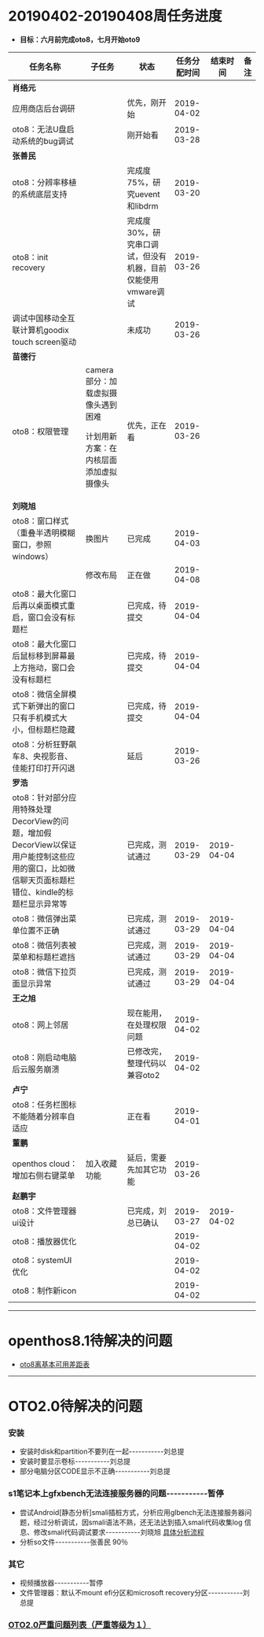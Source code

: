 # 20190402-20190408周任务进度
- **目标：六月前完成oto8，七月开始oto9**

任务名称|子任务|状态|任务分配时间|结束时间|备注
-----|-----|-----|-----|-----|-----
**肖络元**|||||
应用商店后台调研||优先，刚开始|2019-04-02||
oto8：无法U盘启动系统的bug调试||刚开始看|2019-03-28||
**张善民**|||||
oto8：分辨率移植的系统底层支持||完成度75%，研究uevent和libdrm|2019-03-20||
oto8：init recovery||完成度30%，研究串口调试，但没有机器，目前仅能使用vmware调试|2019-03-26||
调试中国移动全互联计算机goodix touch screen驱动||未成功|2019-03-26||
**苗德行**|||||
oto8：权限管理|camera部分：加载虚拟摄像头遇到困难<p>计划用新方案：在内核层面添加虚拟摄像头|优先，正在看|2019-03-26||
**刘晓旭**|||||
oto8：窗口样式（重叠半透明模糊窗口，参照windows）|换图片|已完成|2019-04-03||
||修改布局|正在做|2019-04-08||
oto8：最大化窗口后再以桌面模式重启，窗口会没有标题栏||已完成，待提交|2019-04-04||
oto8：最大化窗口后鼠标移到屏幕最上方拖动，窗口会没有标题栏||已完成，待提交|2019-04-04||
oto8：微信全屏模式下新弹出的窗口只有手机模式大小，但标题栏隐藏||已完成，待提交|2019-04-04||
oto8：分析狂野飙车8、央视影音、佳能打印打开闪退||延后|2019-03-26||
**罗浩**|||||
oto8：针对部分应用特殊处理DecorView的问题，增加假DecorView以保证用户能控制这些应用的窗口，比如微信聊天页面标题栏错位、kindle的标题栏显示异常等||已完成，测试通过|2019-03-29|2019-04-04|
oto8：微信弹出菜单位置不正确||已完成，测试通过|2019-03-29|2019-04-04|
oto8：微信列表被菜单和标题栏遮挡||已完成，测试通过|2019-03-29|2019-04-04|
oto8：微信下拉页面显示异常||已完成，测试通过|2019-03-29|2019-04-04|
**王之旭**|||||
oto8：网上邻居||现在能用，在处理权限问题|2019-04-02|||
oto8：刚启动电脑后云服务崩溃||已修改完，整理代码以兼容oto2|2019-04-02|||
**卢宁**|||||
oto8：任务栏图标不能随着分辨率自适应||正在看|2019-04-01||
**董鹏**|||||
openthos cloud：增加右侧右键菜单|加入收藏功能|延后，需要先加其它功能|2019-03-26||
**赵鹏宇**|||||
oto8：文件管理器ui设计||已完成，刘总已确认|2019-03-27|2019-04-02|
oto8：播放器优化|||2019-04-02||
oto8：systemUI优化|||2019-04-02||
oto8：制作新icon|||2019-04-02||

***
# openthos8.1待解决的问题
- [oto8离基本可用差距表](https://github.com/openthos/app-testing-results/blob/master/%E6%B5%8B%E8%AF%95%E5%86%85%E5%AE%B9%E5%8F%8A%E7%BB%93%E6%9E%9C/%E5%8A%9F%E8%83%BD%E6%B5%8B%E8%AF%95%E7%9B%B8%E5%85%B3/oto8%E7%A6%BB%E5%9F%BA%E6%9C%AC%E5%8F%AF%E7%94%A8%E5%B7%AE%E8%B7%9D%E8%A1%A8.md)

***

# OTO2.0待解决的问题
### 安装
- 安装时disk和partition不要列在一起-----------刘总提
- 安装时要显示卷标-----------刘总提
- 部分电脑分区CODE显示不正确-----------刘总提

### s1笔记本上gfxbench无法连接服务器的问题-----------暂停
- 尝试Android[静态分析]smali插桩方式，分析应用glbench无法连接服务器问题，经过分析调试，因smali语法不熟，还无法达到插入smali代码收集log 信息、修改smali代码调试要求-----------刘晓旭 [具体分析流程](https://github.com/openthos/multiwin-analysis/blob/master/multiwindow/liuxx/Android%20smali%22%E6%8F%92%E6%A1%A9%22%E8%B0%83%E8%AF%95apk.md)
- 分析so文件-----------张善民 90％
   
### 其它
- 视频播放器-----------暂停
- 文件管理器：默认不mount efi分区和microsoft recovery分区-----------刘总提

### [OTO2.0严重问题列表（严重等级为１）](https://github.com/openthos/app-testing-results/blob/master/%E6%B5%8B%E8%AF%95%E5%86%85%E5%AE%B9%E5%8F%8A%E7%BB%93%E6%9E%9C/%E5%8A%9F%E8%83%BD%E6%B5%8B%E8%AF%95%E7%9B%B8%E5%85%B3/OTO2.0%E4%B8%A5%E9%87%8D%E9%97%AE%E9%A2%98%E5%88%97%E8%A1%A8.md)
